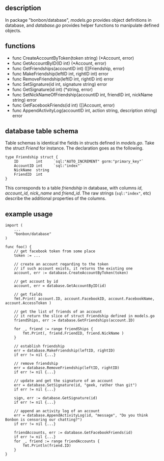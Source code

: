 ## description
In package "bonbon/database", _models.go_ provides object definitions in database, and _database.go_ provides helper functions to manipulate defined objects.

## functions
* func CreateAccountByToken(token string) (\*Account, error)
* func GetAccountByID(ID int) (\*Account, error)
* func GetFriendships(accountID int) ([]Friendship, error)
* func MakeFriendship(leftID int, rightID int) error
* func RemoveFriendship(leftID int, rightID int) error
* func SetSignature(id int, signature string) error
* func GetSignature(id int) (\*string, error)
* func SetNickNameOfFriendship(accountID int, friendID int, nickName string) error
* func GetFacebookFriends(id int) ([]Account, error)
* func AppendActivityLog(accountID int, action string, description string) error

## database table schema
Table schemas is identical the fields in structs defined in _models.go_. Take the struct _Friend_ for instance. The declaration goes as the following.
```
type Friendship struct {
	ID        int     `sql:"AUTO_INCREMENT" gorm:"primary_key"`
	AccountID int     `sql:"index"`
	NickName  string
	FriendID  int
}
```

This corresponds to a table _friendship_ in database, with columns _id_, _account\_id_, _nick\_name_ and _friend\_id_. The raw strings (`sql:"index"`, etc) describe the additional properties of the columns.

## example usage
```
import (
	...
	"bonbon/database"
)

func foo() {
	// get facebook token from some place
	token := ...

	// create an account regarding to the token
	// if such account exists, it returns the existing one
	account, err := database.CreateAccountByToken(token)

	// get account by id
	account, err = database.GetAccountByID(id)

	// get fields
	fmt.Print( account.ID, account.FacebookID, account.FacebookName, account.AccessToken )

	// get the list of friends of an account
	// it return the slice of struct Friendship defined in models.go
	friendShips, err := database.GetFriendships(account.ID)

	for _, friend := range friendShips {
		fmt.Print(, friend.FriendID, friend.NickName )
	}

	// establish friendship
	err = database.MakeFriendship(leftID, rightID)
	if err != nil {...}

	// remove friendship
	err = database.RemoveFriendship(leftID, rightID)
	if err != nil {...}

    // update and get the signature of an account
    err = database.SetSignature(id, "geek, rather than git")
    if err != nil {...}

    sign, err := database.GetSignature(id)
    if err != nil {...}

    // append an activity log of an account
    err = database.AppendActivityLog(id, "message", "Do you think Bonbon is censoring our chatting?")
    if err != nil {...}

    friendAccounts, err := database.GetFacebookFriends(id)
    if err != nil {...}
    for _, friend := range friendAccounts {
        fmt.Println(friend.ID)
    }
}

```
